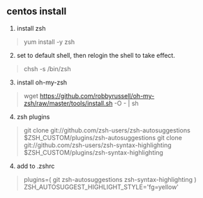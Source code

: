 ## centos install
1. install zsh
> yum install -y zsh

2. set to default shell, then relogin the shell to take effect.
> chsh -s /bin/zsh

3. install oh-my-zsh
> wget https://github.com/robbyrussell/oh-my-zsh/raw/master/tools/install.sh -O - | sh

4. zsh plugins
> git clone git://github.com/zsh-users/zsh-autosuggestions $ZSH_CUSTOM/plugins/zsh-autosuggestions
> git clone git://github.com/zsh-users/zsh-syntax-highlighting $ZSH_CUSTOM/plugins/zsh-syntax-highlighting

4. add to .zshrc
> plugins=(
  git
  zsh-autosuggestions
  zsh-syntax-highlighting
)
> ZSH_AUTOSUGGEST_HIGHLIGHT_STYLE='fg=yellow'
